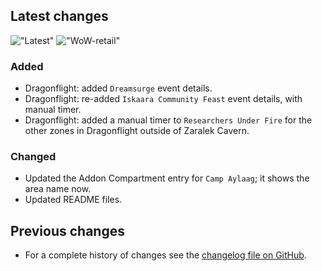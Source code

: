 ## Latest changes

[//]: <> (Rendered badges - Unfortunately most addon hosting websites do not support badges directly, but)
[//]: <> (fortunately GitHub renders them as images)

!["Latest"](https://camo.githubusercontent.com/33a43d6ad5b2ceb664204a694605a9ba77bc6c87937dfa78fe45fd7448b61a40/68747470733a2f2f696d672e736869656c64732e696f2f62616467652f7461672d76302e31392e302d696e666f726d6174696f6e616c3f6c6f676f3d476974487562 "Latest Release") !["WoW-retail"](https://camo.githubusercontent.com/4b3c8326f165e1d28e69bdaf6ae6eb8f42b0fa525815609b8c99d4212d11c241/68747470733a2f2f696d672e736869656c64732e696f2f62616467652f576f572d2d72657461696c2d31302e312e372d2532334631363433363f6c6f676f3d6375727365666f726765 "Supported Game Version")

### Added

* Dragonflight: added `Dreamsurge` event details.
* Dragonflight: re-added `Iskaara Community Feast` event details, with manual timer.
* Dragonflight: added a manual timer to `Researchers Under Fire` for the other zones in Dragonflight outside of Zaralek Cavern.

### Changed

* Updated the Addon Compartment entry for `Camp Aylaag`; it shows the area name now.
* Updated README files.
&nbsp;  

## Previous changes

* For a complete history of changes see the [changelog file on GitHub](https://github.com/erglo/mission-report-button-plus/blob/main/CHANGELOG.md "CHANGELOG.md").
